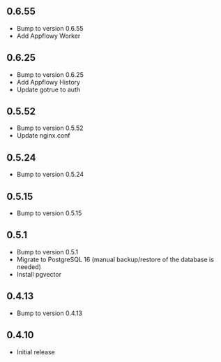 ## 0.6.55

- Bump to version 0.6.55
- Add Appflowy Worker

## 0.6.25

- Bump to version 0.6.25
- Add Appflowy History
- Update gotrue to auth

## 0.5.52

- Bump to version 0.5.52
- Update nginx.conf

## 0.5.24

- Bump to version 0.5.24

## 0.5.15

- Bump to version 0.5.15

## 0.5.1

- Bump to version 0.5.1
- Migrate to PostgreSQL 16 (manual backup/restore of the database is needed)
- Install pgvector

## 0.4.13

- Bump to version 0.4.13

## 0.4.10

- Initial release
